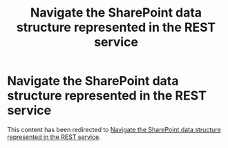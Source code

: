 ﻿---
title: Navigate the SharePoint data structure represented in the REST service
ms.date: 02/07/2018
ms.prod: sharepoint
redirect_url: https://docs.microsoft.com/sharepoint/dev/sp-add-ins/navigate-the-sharepoint-data-structure-represented-in-the-rest-service
---


# Navigate the SharePoint data structure represented in the REST service

This content has been redirected to [Navigate the SharePoint data structure represented in the REST service](../../sp-add-ins/navigate-the-sharepoint-data-structure-represented-in-the-rest-service.md).